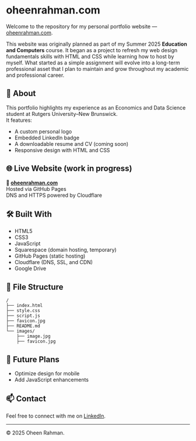 # oheenrahman.com

Welcome to the repository for my personal portfolio website — [oheenrahman.com](https://oheenrahman.com).  

This website was originally planned as part of my Summer 2025 **Education and Computers** course. It began as a project to refresh my web design fundamentals skills with HTML and CSS while learning how to host by myself. What started as a simple assignment will evolve into a long-term professional asset that I plan to maintain and grow throughout my academic and professional career.

## 📌 About

This portfolio highlights my experience as an Economics and Data Science student at Rutgers University–New Brunswick.  
It features:
- A custom personal logo
- Embedded LinkedIn badge
- A downloadable resume and CV (coming soon)
- Responsive design with HTML and CSS

## 🌐 Live Website (work in progress)

**🔗 [oheenrahman.com](https://oheenrahman.com)**  
Hosted via GitHub Pages  
DNS and HTTPS powered by Cloudflare

## 🛠️ Built With

- HTML5  
- CSS3
- JavaScript
- Squarespace (domain hosting, temporary)
- GitHub Pages (static hosting)  
- Cloudflare (DNS, SSL, and CDN)
- Google Drive

## 📁 File Structure

```
/
├── index.html          
├── style.css           
├── script.js           
├── favicon.jpg         
├── README.md           
└── images/             
    ├── image.jpg         
    ├── favicon.jpg
```


## 🧠 Future Plans

- Optimize design for mobile  
- Add JavaScript enhancements 

## 📫 Contact

Feel free to connect with me on [LinkedIn](https://www.linkedin.com/in/oheenrahman).

---

© 2025 Oheen Rahman.
